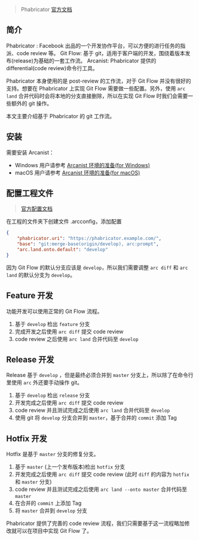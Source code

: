 > Phabricator [官方文档](https://secure.phabricator.com/book/phabricator/)

## 简介

Phabricator : Facebook 出品的一个开发协作平台，可以方便的进行任务的指派、code review 等。
Git Flow: 基于 git，适用于客户端的开发，围绕着版本发布(release)为基础的一套工作流。
Arcanist: Phabricator 提供的 differential(code review)命令行工具。

Phabricator 本身使用的是 post-review 的工作流，对于 Git Flow 并没有很好的支持。想要在 Phabricator 上实现 Git Flow 需要做一些配置。另外，使用 `arc land` 合并代码时会将本地的分支直接删除，所以在实现 Git Flow 时我们会需要一些额外的 git 操作。

本文主要介绍基于 Phabricator 的 git 工作流。

## 安装

需要安装 Arcanist：

-   Windows 用户请参考 [Arcanist 环境的准备(for Windows)](https://secure.phabricator.com/book/phabricator/article/arcanist_windows/)
-   macOS 用户请参考 [Arcanist 环境的准备(for macOS)](https://github.com/hiblacker/blog-sources/blob/master/articles/%E5%B7%A5%E7%A8%8B%E5%8C%96/Arcanist%E7%8E%AF%E5%A2%83%E6%90%AD%E5%BB%BA%EF%BC%88for%20mac%EF%BC%89.md)

## 配置工程文件

> [官方配置文档](https://secure.phabricator.com/book/phabricator/article/arcanist_new_project/)

在工程的文件夹下创建文件 .arcconfig，添加配置

```json
{
    "phabricator.uri": "https://phabricator.example.com/",
    "base": "git:merge-base(origin/develop), arc:prompt",
    "arc.land.onto.default": "develop"
}
```

因为 Git Flow 的默认分支应该是 `develop`，所以我们需要调整 `arc diff` 和 `arc land` 的默认分支为 `develop`。

## Feature 开发

功能开发可以使用正常的 Git Flow 流程。

1. 基于 `develop` 检出 `feature` 分支
2. 完成开发之后使用 `arc diff` 提交 code review
3. code review 之后使用 `arc land` 合并代码至 `develop`

## Release 开发

Release 基于 `develop` ，但是最终必须合并到 `master` 分支上，所以除了在命令行里使用 `arc` 外还要手动操作 git。

1. 基于 `develop` 检出 `release` 分支
2. 开发完成之后使用 `arc diff` 提交 code review
3. code review 并且测试完成之后使用 `arc land` 合并代码至 `develop`
4. 使用 git 将 `develop` 分支合并到 `master`，基于合并的 `commit` 添加 Tag

## Hotfix 开发

Hotfix 是基于 `master` 分支的修复分支。

1. 基于 `master` (上一个发布版本)检出 `hotfix` 分支
2. 开发完成之后使用 `arc diff` 提交 code review (此时 `diff` 的内容为 `hotfix` 和 `master` 分支)
3. code review 并且测试完成之后使用 `arc land --onto master` 合并代码至 `master`
4. 在合并的 `commit` 上添加 Tag
5. 将 `master` 合并到 `develop` 分支

Phabricator 提供了完善的 code review 流程，我们只需要基于这一流程略加修改就可以在项目中实现 Git Flow 了。
